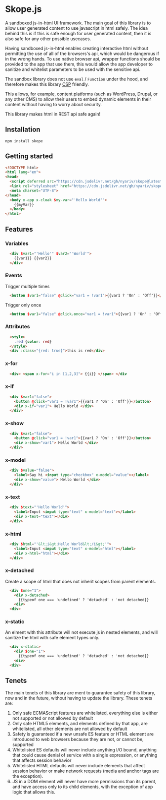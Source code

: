 # Skope.js

A sandboxed js-in-html UI framework. The main goal of this library is to allow user generated content to use javascript in html safely. The idea behind this is if this is safe enough for user generated content, then it is also safe for any other possible usecases.

Having sandboxed js-in-html enables creating interactive html without permitting the use of all of the browsers's api, which would be dangerous if in the wrong hands. To use native browser api, wrapper functions should be provided to the app that use them, this would allow the app developer to sanitize and whitelist parameters to be used with the sensitive api.

The sandbox library does not use `eval` / `Function` under the hood, and therefore makes this library [CSP](https://developer.mozilla.org/en-US/docs/Web/HTTP/CSP) friendly.

This allows, for example, content platforms (such as WordPress, Drupal, or any other CMS) to allow their users to embed dynamic elements in their content without having to worry about security.

This library makes html in REST api safe again!

## Installation

```
npm install skope
```

## Getting started

```html
<!DOCTYPE html>
<html lang="en">
<head>
  <script deferred src="https://cdn.jsdelivr.net/gh/nyariv/skope@latest/dist/defaultInit.js" type="module"></script>
  <link rel="stylesheet" href="https://cdn.jsdelivr.net/gh/nyariv/skope@latest/dist/scopejs.css">
  <meta charset="UTF-8">
</head>
  <body x-app x-cloak $my-var="'Hello World'">
    {{myVar}}
  </body>
</html>
```

## Features
### Variables

```html
  <div $var1="'Hello'" $var2="'World'">
    {{var1}} {{var2}}
  </div>
```

### Events

Trigger multiple times

```html
  <button $var1="false" @click="var1 = !var1">{{var1 ? 'On' : 'Off'}}</button>
```

Trigger only once

```html
  <button $var1="false" @click.once="var1 = !var1">{{var1 ? 'On' : 'Off'}}</button>
```

### Attributes

```html
  <style>
    .red {color: red}
  </style>
  <div :class="{red: true}">this is red</div>
```

### x-for

```html
  <div> <span x-for="i in [1,2,3]"> {{i}} </span> </div
```

### x-if

```html
  <div $var1="false">
    <button @click="var1 = !var1">{{var1 ? 'On' : 'Off'}}</button>
    <div x-if="var1"> Hello World </div>
  </div>
```

### x-show

```html
  <div $var1="false">
    <button @click="var1 = !var1">{{var1 ? 'On' : 'Off'}}</button>
    <div x-show="var1"> Hello World </div>
  </div>
```

### x-model

```html
  <div $value="false">
    <label>Say hi <input type="checkbox" x-model="value"></label>
    <div x-show="value"> Hello World </div>
  </div>
```

### x-text

```html
  <div $text="'Hello World'">
    <label>Input <input type="text" x-model="text"></label>
    <div x-text="text"></div>
  </div>
```
### x-html

```html
  <div $html="'&lt;i&gt;Hello World&lt;/i&gt;'">
    <label>Input <input type="text" x-model="html"></label>
    <div x-html="html"></div>
  </div>
```

### x-detached

Create a scope of html that does not inherit scopes from parent elements.

```html
  <div $one="1">
    <div x-detached>
      {{typeof one === 'undefined' ? 'detached' : 'not detached}}
    <div>
  <div>
```

### x-static

An elment with this attribute will not execute js in nested elements, and will sanitize the html with safe element types only.

```html
  <div x-static>
    <div $one="1">
      {{typeof one === 'undefined' ? 'detached' : 'not detached}}
    <div>
  <div>
```

## Tenets

The main tenets of this library are ment to guarantee safety of this library, now and in the future, without having to update the library. These tenets are:

1) Only safe ECMAScript features are whitelisted, everything else is either not supported or not allowed by default
2) Only safe HTML5 elements, and elements defined by that app, are whitelisted, all other elements are not allowed by default
3) Safety is guaranteed if a new unsafe ES feature or HTML element are introduced to web browsers because they are not, or cannot be, supported
4) Whitelisted ES defaults will never include anything I/O bound, anything that could cause denial of service with a single expression, or anything that affects session behavior
5) Whitelisted HTML defaults will never include elements that affect session behavior or make network requests (media and anchor tags are the exception).
6) JS in a DOM element will never have more permissions than its parent, and have access only to its child elements, with the exception of app logic that allows this.

